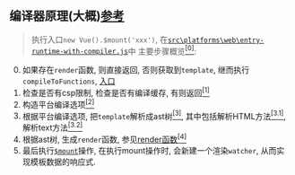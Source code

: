 ## 编译器原理(大概)[参考](https://juejin.cn/post/6959019076983209992)
> 执行入口`new Vue().$mount('xxx')`, 在[`src\platforms\web\entry-runtime-with-compiler.js`](../platforms/web/entry-runtime-with-compiler.js)中
主要步骤概览[<sup>[0]</sup>](./index.js):
0. 如果存在`render`函数, 则直接返回, 否则获取到`template`, 继而执行`compileToFunctions`, [入口](../platforms/web/entry-runtime-with-compiler.js)
1. 检查是否有csp限制, 检查是否有编译缓存, 有则返回[<sup>[1]</sup>](./to-function.js)
2. 构造平台编译选项[<sup>[2]</sup>](./create-compiler.js)
3. 根据平台编译选项, 把`template`解析成ast树[<sup>[3]</sup>](./parser/index.js#parse), 其中包括解析HTML方法[<sup>[3.1]</sup>](./parser/html-parser.js), 解析text方法[<sup>[3.2]</sup>](./parser/text-parser.js)
4. 根据ast树, 生成`render`函数, 参见[render函数](https://cn.vuejs.org/v2/api/#render)[<sup>[4]</sup>](./codegen/index.js)
5. 最后执行[`$mount`](../platforms/web/runtime/index.js)操作, 在执行mount操作时, 会新建一个渲染`watcher`, 从而实现模板数据的响应式.
